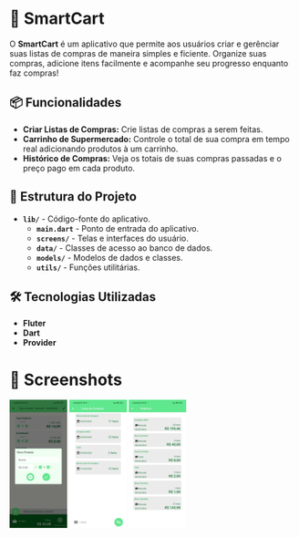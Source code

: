 # 🛒 SmartCart 

O **SmartCart** é um aplicativo que permite aos usuários criar e gerênciar suas listas de compras de maneira simples e ficiente. Organize suas compras, adicione itens facilmente e acompanhe seu progresso enquanto faz compras!

## 📦 Funcionalidades
- **Criar Listas de Compras:** Crie listas de compras a serem feitas.
- **Carrinho de Supermercado:** Controle o total de sua compra em tempo real adicionando produtos à um carrinho.
- **Histórico de Compras:** Veja os totais de suas compras passadas e o preço pago em cada produto.

## 📂 Estrutura do Projeto
- **`lib/`** - Código-fonte do aplicativo.
  - **`main.dart`** - Ponto de entrada do aplicativo.
  - **`screens/`** - Telas e interfaces do usuário.
  - **`data/`** - Classes de acesso ao banco de dados.
  - **`models/`** - Modelos de dados e classes.
  - **`utils/`** - Funções utilitárias.

## 🛠 Tecnologias Utilizadas
- **Fluter**
- **Dart**
- **Provider**

# 📱 Screenshots
<img src="https://github.com/FelipeTolentino/SmartCart/blob/87ef6aece5522065656935e4ee97c8e5949336fd/repo/cartscreen.jpg" width=20% height=20%> <img src="https://github.com/FelipeTolentino/SmartCart/blob/8dcb66d7eda37a0a63905ccd6eaa1a15bb2ef072/repo/tobuylist.jpg" width=20% height=20%>
<img src="https://github.com/FelipeTolentino/SmartCart/blob/87ef6aece5522065656935e4ee97c8e5949336fd/repo/historyscreen.jpg" width=20% height=20%>


